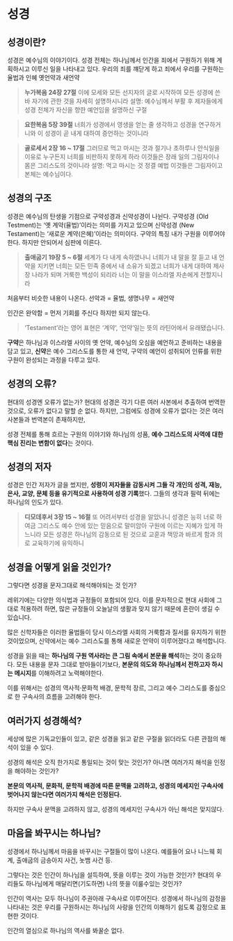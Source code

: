 # 성경

## 성경이란?

성경은 예수님의 이야기이다.
성경 전체는 하나님께서 인간을 죄에서 구원하기 위해 계획하시고 이루신 일을 나타내고 있다.
우리의 죄를 꺠닫게 하고 죄에서 우리를 구원하는
율법과 인혜 옛언약과 새언약

> **누가복음 24장 27절** 이에 모세와 모든 선지자의 글로 시작하여 모든 성경에 쓴 바 자기에 관한 것을 자세히 설명하시니라
> 설명: 예수님께서 부활 후 제자들에게 성경 전체가 자신을 향한 예언임을 설명하신 구절

> **요한복음 5장 39절** 너희가 성경에서 영생을 얻는 줄 생각하고 성경을 연구하거니와 이 성경이 곧 내게 대하여 증언하는 것이니라

> **골로세서 2장 16 ~ 17절** 그러므로 먹고 마시는 것과 절기나 초하루나 안식일을 이유로 누구든지 너희를 비판하지 못하게 하라 이것들은 장래 일의 그림자이나 몸은 그리스도의 것이니라
> 설명: 먹고 마시는 것 정결 예법 이것들은 그림자이고 본체는 예수님이다.

## 성경의 구조

성경은 예수님의 탄생을 기점으로 구약성경과 신약성경이 나뉜다.
구약성경 (Old Testment)는 ‘옛 계약(율법)’이라는 의미를 가지고 있으며 신약성경 (New Testament)는 ‘새로운 계약(은혜)’이라는 의미이다.
구약의 특징 내가 구원을 이루어야한다. 하지만 안되어서 심판에 이른다.

> **출애굽기 19장 5 ~ 6절** 세계가 다 내게 속하였나니 너희가 내 말을 잘 듣고 내 언약을 지키면 너희는 모든 민족 중에서 내 소유가 되겠고 너희가 내게 대하여 제사장 나라가 되며 거룩한 백성이 되리라 너는 이 말을 이스라엘 자손에게 전할지니라

처음부터 비슷한 내용이 나온다. 선악과 = 율법, 생명나무 = 새언약

인간은 완악함 = 먼저 기회를 주신다 하지만 되지 않는다.

> ‘Testament’라는 영어 표현은 ‘계약’, ‘언약’일는 뜻의 라틴어에서 유래됐습니다.

**구약**은 하나님과 이스라엘 사이의 옛 언약, 예수님의 오심을 예언하고 준비하는 내용을 담고 있고,
**신약**은 예수 그리스도를 통한 새 언약, 구약의 예언이 성취되어 인류를 위한 구원이 완성되는 과정을 다루고 있다.

## 성경의 오류?

현대의 성경엔 오류가 없는가? 현대의 성경은 각기 다른 여러 사본에서 추출하여 번역한 것으로, 오류가 없다고 말할 순 없다.
하지만, 그럼에도 성경에 오류가 없다는 것은 여러 사본들과 번역본이 존재하지만,

성경 전체를 통해 흐르는 구원의 이야기와 하나님의 성품, **예수 그리스도의 사역에 대한 핵심 진리는 변함이 없다**는 것이다.

## 성경의 저자

성경은 인간 저자가 글을 썼지만, **성령이 저자들을 감동시켜 그들 각 개인의 성격, 재능, 은사, 교양, 문체 등을 유기적으로 사용하여 성경 기록**했다.
그들의 생각과 필력 뒤에는 하나님의 인도가 있다.

> **디모데후서 3장 15 ~ 16절** 또 어려서부터 성경을 알았나니 성경은 능히 너로 하여금 그리스도 예수 안에 있는 믿음으로 말미암아 구원에 이르는 지혜가 있게 하느니라
> 모든 성경은 하나님의 감동으로 된 것으로 교훈과 책망과 바르게 함과 의로 교육하기에 유익하니

## 성경을 어떻게 읽을 것인가?

그렇다면 성경을 문자그대로 해석해야되는 것 인가?

레위기에는 다양한 의식법과 규정들이 포함되어 있다. 이를 문자적으로 현대 사회에 그대로 적용하려 하면, 많은 규정들이 오늘날의 생활과 맞지 않기 때문에 혼란이 생길 수 있습니다.

많은 신학자들은 이러한 율법들이 당시 이스라엘 사회의 거룩함과 질서를 유지하기 위한 것이었으며, 신약에서는 예수 그리스도를 통해 새로운 언약이 이루어졌다고 해석합니다.

성경을 읽을 때는 **하나님의 구원 역사라는 큰 그림 속에서 본문을 해석**하는 것이 중요하다.
모든 내용을 문자 그대로 받아들이기보다, **본문의 의도와 하나님께서 전하고자 하시는 메시지**를 이해하려고 노력해야한다.

이를 위해서는 성경의 역사적·문화적 배경, 문학적 장르, 그리고 예수 그리스도를 중심으로 한 구속사의 흐름을 고려해야 한다.

## 여러가지 성경해석?

세상에 많은 기독교인들이 있고, 같은 성경을 읽고 같은 구절을 읽더라도 다른 관점의 해석이 있을 수 있다.

성경의 해석은 오직 한가지로 통일되는 것이 맞는 것인가? 아니면 여러가지 해석을 인정을 해야하는 것인가?

**본문의 역사적, 문화적, 문학적 배경에 따른 문맥을 고려하고, 성경의 메세지인 구속사에 벗어나지 않는다면 여러가지 해석은 인정된다.**

하지만 구속사 문맥을 고려하지 않고, 성경의 메세지인 구속사가 아닌 해석은 맞지않다.

## 마음을 봐꾸시는 하나님?

성경에서 하나님께서 마음을 바꾸시는 구절들이 많이 나온다.
예를들어 요나 니느웨 회계, 출애굽의 금송아지 사건, 놋뱀 사건 등.

그렇다는 것은 인간이 하나님을 설득하여, 뜻을 이루는 것이 가능한 것인가? 현대의 우리들도 하나님에게 매달리면(기도하면) 나의 뜻을 이룰수있는 것인가?

인간이 역사는 모두 하나님이 주권아래 구속사로 이루어진다.
성경에서 하나님의 감정을 나타내는 것은 우리를 구원하시는 하나님의 사랑을 인간의 이해하기 쉽도록 감정으로 표현한 것이다.

인간의 열심으로 하나님의 역사를 봐꿀순 없다.
